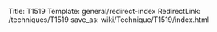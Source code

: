 Title: T1519
Template: general/redirect-index
RedirectLink: /techniques/T1519
save_as: wiki/Technique/T1519/index.html